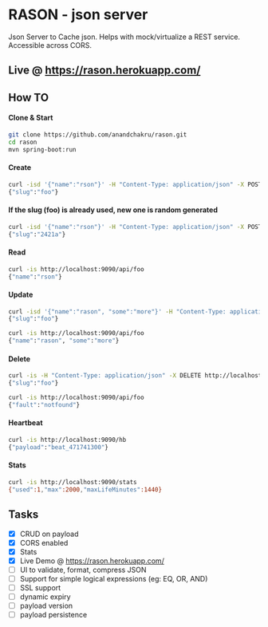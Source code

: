 # RASON - json server

Json Server to Cache json. Helps with mock/virtualize a REST service. Accessible across CORS.

## Live @ https://rason.herokuapp.com/

## How TO

#### Clone & Start
```sh
git clone https://github.com/anandchakru/rason.git
cd rason
mvn spring-boot:run
```


#### Create
```sh
curl -isd '{"name":"rson"}' -H "Content-Type: application/json" -X POST http://localhost:9090/api/foo
{"slug":"foo"}
```

#### If the slug (foo) is already used, new one is random generated
```sh
curl -isd '{"name":"rson"}' -H "Content-Type: application/json" -X POST http://localhost:9090/api/foo
{"slug":"2421a"}
```

#### Read
```sh
curl -is http://localhost:9090/api/foo
{"name":"rson"}
```

#### Update
```sh
curl -isd '{"name":"rason", "some":"more"}' -H "Content-Type: application/json" -X PUT http://localhost:9090/api/foo
{"slug":"foo"}

curl -is http://localhost:9090/api/foo
{"name":"rason", "some":"more"}
```

#### Delete
```sh
curl -is -H "Content-Type: application/json" -X DELETE http://localhost:9090/api/foo
{"slug":"foo"}

curl -is http://localhost:9090/api/foo
{"fault":"notfound"}
```

#### Heartbeat

```sh
curl -is http://localhost:9090/hb
{"payload":"beat_471741300"}
```

#### Stats
```sh
curl -is http://localhost:9090/stats
{"used":1,"max":2000,"maxLifeMinutes":1440}
```


## Tasks
- [x] CRUD on payload
- [x] CORS enabled
- [x] Stats
- [x] Live Demo @ https://rason.herokuapp.com/
- [ ] UI to validate, format, compress JSON
- [ ] Support for simple logical expressions (eg: EQ, OR, AND)
- [ ] SSL support
- [ ] dynamic expiry
- [ ] payload version
- [ ] payload persistence